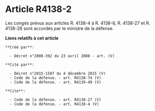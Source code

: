 # Article R4138-2

Les congés prévus aux articles R. 4138-4 à R. 4138-6, R. 4138-27 et R. 4138-28 sont accordés par le ministre de la défense.

**Liens relatifs à cet article**

	**Créé par**:

	  - Décret n°2008-392 du 23 avril 2008 - art. (V)

	**Cité par**:

	  - Décret n°2015-1587 du 4 décembre 2015 (V)
	  - Code de la défense. - art. R4138-74 (V)
	  - Code de la défense. - art. R4139-49 (V)

	**Cite**:

	  - Code de la défense. - art. R4138-27 (V)
	  - Code de la défense. - art. R4138-4 (V)
